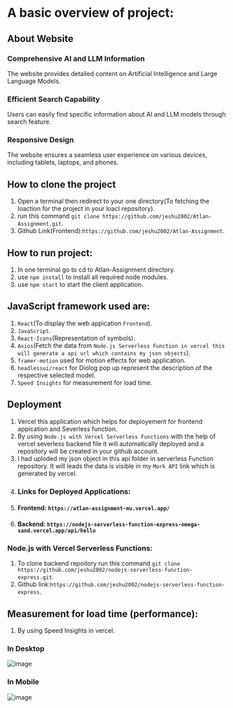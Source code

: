 # A basic overview of project:

## About Website
### Comprehensive AI and LLM Information 
The website provides detailed content on Artificial Intelligence and Large Language Models.

### Efficient Search Capability
Users can easily find specific information about AI and LLM models through search feature.

### Responsive Design
The website ensures a seamless user experience on various devices, including tablets, laptops, and phones.

## How to clone the project
1. Open a terminal then redirect to your one directory(To fetching the loaction for the project in your loacl repository).
2. run this command `git clone https://github.com/jeshu2002/Atlan-Assignment.git`.
3. Github Link(Frontend):`https://github.com/jeshu2002/Atlan-Assignment`.

## How to run project:
1. In one terminal go to cd to Atlan-Assignment directory.
2. use `npm install` to install all required node modules.
3. use `npm start` to start the client application.

## JavaScript framework used are:
1. `React`(To display the web appication `Frontend`).
2. `JavaScript`.
3. `React-Icons`(Representation of symbols).
4. `Axios`(Fetch the data from `Node.js Serverless Function in vercel this will generate a api url which contains my json objects`).
5. `framer-motion` used for motion effects for web application.
6. `headlessui/react` for Diolog pop up represent the description of the respective selected model.
7. `Speed Insights` for measurement for load time.

## Deployment
1. Vercel this application which helps for deployement for frontend appication and Severless function.
2. By using `Node.js with Vercel Serverless Functions` with the help of vercel severless backend file it will automatically deployed and a repository will be created in your github account.
3. I had uploded my json object in this api folder in serverless Function repository. It will leads the data is visible in my `Mork API` link which is generated by vercel. 
4. ### Links for Deployed Applications:
1. #### Frontend: `https://atlan-assignment-mu.vercel.app/`
2. #### Backend: `https://nodejs-serverless-function-express-omega-sand.vercel.app/api/hello`

### Node.js with Vercel Serverless Functions:
1. To clone backend repoitory run this command `git clone https://github.com/jeshu2002/nodejs-serverless-function-express.git`.
2. Github link:`https://github.com/jeshu2002/nodejs-serverless-function-express`.

## Measurement for load time (performance):
1. By using Speed Insights in vercel.

### In Desktop
![image](https://res.cloudinary.com/dgrjzgx4h/image/upload/v1709556507/Desktop_jpy5kb.png)

### In Mobile
![image](https://res.cloudinary.com/dgrjzgx4h/image/upload/v1709556545/Mobile_fma6z4.png)
